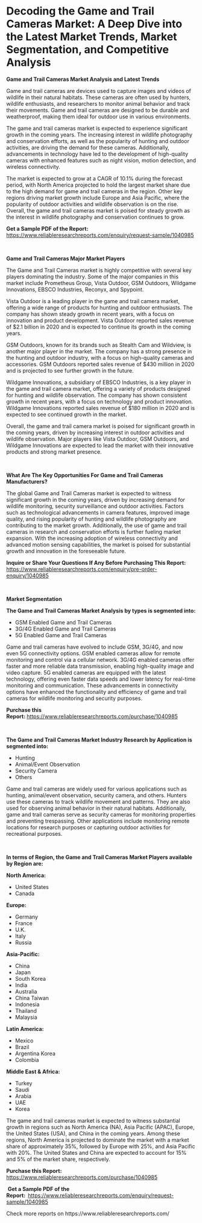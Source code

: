 <p><h1>Decoding the Game and Trail Cameras Market: A Deep Dive into the Latest Market Trends, Market Segmentation, and Competitive Analysis</h1></p><p><strong>Game and Trail Cameras Market Analysis and Latest Trends</strong></p>
<p><p>Game and trail cameras are devices used to capture images and videos of wildlife in their natural habitats. These cameras are often used by hunters, wildlife enthusiasts, and researchers to monitor animal behavior and track their movements. Game and trail cameras are designed to be durable and weatherproof, making them ideal for outdoor use in various environments.</p><p>The game and trail cameras market is expected to experience significant growth in the coming years. The increasing interest in wildlife photography and conservation efforts, as well as the popularity of hunting and outdoor activities, are driving the demand for these cameras. Additionally, advancements in technology have led to the development of high-quality cameras with enhanced features such as night vision, motion detection, and wireless connectivity.</p><p>The market is expected to grow at a CAGR of 10.1% during the forecast period, with North America projected to hold the largest market share due to the high demand for game and trail cameras in the region. Other key regions driving market growth include Europe and Asia Pacific, where the popularity of outdoor activities and wildlife observation is on the rise. Overall, the game and trail cameras market is poised for steady growth as the interest in wildlife photography and conservation continues to grow.</p></p>
<p><strong>Get a Sample PDF of the Report:&nbsp;</strong> <a href="https://www.reliableresearchreports.com/enquiry/request-sample/1040985">https://www.reliableresearchreports.com/enquiry/request-sample/1040985</a></p>
<p>&nbsp;</p>
<p><strong>Game and Trail Cameras Major Market Players</strong></p>
<p><p>The Game and Trail Cameras market is highly competitive with several key players dominating the industry. Some of the major companies in this market include Prometheus Group, Vista Outdoor, GSM Outdoors, Wildgame Innovations, EBSCO Industries, Reconyx, and Spypoint.</p><p>Vista Outdoor is a leading player in the game and trail camera market, offering a wide range of products for hunting and outdoor enthusiasts. The company has shown steady growth in recent years, with a focus on innovation and product development. Vista Outdoor reported sales revenue of $2.1 billion in 2020 and is expected to continue its growth in the coming years.</p><p>GSM Outdoors, known for its brands such as Stealth Cam and Wildview, is another major player in the market. The company has a strong presence in the hunting and outdoor industry, with a focus on high-quality cameras and accessories. GSM Outdoors reported sales revenue of $430 million in 2020 and is projected to see further growth in the future.</p><p>Wildgame Innovations, a subsidiary of EBSCO Industries, is a key player in the game and trail camera market, offering a variety of products designed for hunting and wildlife observation. The company has shown consistent growth in recent years, with a focus on technology and product innovation. Wildgame Innovations reported sales revenue of $180 million in 2020 and is expected to see continued growth in the market.</p><p>Overall, the game and trail camera market is poised for significant growth in the coming years, driven by increasing interest in outdoor activities and wildlife observation. Major players like Vista Outdoor, GSM Outdoors, and Wildgame Innovations are expected to lead the market with their innovative products and strong market presence.</p></p>
<p>&nbsp;</p>
<p><strong>What Are The Key Opportunities For Game and Trail Cameras Manufacturers?</strong></p>
<p><p>The global Game and Trail Cameras market is expected to witness significant growth in the coming years, driven by increasing demand for wildlife monitoring, security surveillance and outdoor activities. Factors such as technological advancements in camera features, improved image quality, and rising popularity of hunting and wildlife photography are contributing to the market growth. Additionally, the use of game and trail cameras in research and conservation efforts is further fueling market expansion. With the increasing adoption of wireless connectivity and advanced motion sensing capabilities, the market is poised for substantial growth and innovation in the foreseeable future.</p></p>
<p><strong>Inquire or Share Your Questions If Any Before Purchasing This Report:</strong> <a href="https://www.reliableresearchreports.com/enquiry/pre-order-enquiry/1040985">https://www.reliableresearchreports.com/enquiry/pre-order-enquiry/1040985</a></p>
<p>&nbsp;</p>
<p><strong>Market Segmentation</strong></p>
<p><strong>The Game and Trail Cameras Market Analysis by types is segmented into:</strong></p>
<p><ul><li>GSM Enabled Game and Trail Cameras</li><li>3G/4G Enabled Game and Trail Cameras</li><li>5G Enabled Game and Trail Cameras</li></ul></p>
<p><p>Game and trail cameras have evolved to include GSM, 3G/4G, and now even 5G connectivity options. GSM enabled cameras allow for remote monitoring and control via a cellular network. 3G/4G enabled cameras offer faster and more reliable data transmission, enabling high-quality image and video capture. 5G enabled cameras are equipped with the latest technology, offering even faster data speeds and lower latency for real-time monitoring and communication. These advancements in connectivity options have enhanced the functionality and efficiency of game and trail cameras for wildlife monitoring and security purposes.</p></p>
<p><strong>Purchase this Report:&nbsp;</strong><a href="https://www.reliableresearchreports.com/purchase/1040985">https://www.reliableresearchreports.com/purchase/1040985</a></p>
<p>&nbsp;</p>
<p><strong>The Game and Trail Cameras Market Industry Research by Application is segmented into:</strong></p>
<p><ul><li>Hunting</li><li>Animal/Event Observation</li><li>Security Camera</li><li>Others</li></ul></p>
<p><p>Game and trail cameras are widely used for various applications such as hunting, animal/event observation, security camera, and others. Hunters use these cameras to track wildlife movement and patterns. They are also used for observing animal behavior in their natural habitats. Additionally, game and trail cameras serve as security cameras for monitoring properties and preventing trespassing. Other applications include monitoring remote locations for research purposes or capturing outdoor activities for recreational purposes.</p></p>
<p>&nbsp;</p>
<p><strong>In terms of Region, the Game and Trail Cameras Market Players available by Region are:</strong></p>
<p>
    <p> <strong> North America: </strong>
        <ul>
            <li>United States</li>
            <li>Canada</li>
        </ul>
        </p> 
    <p> <strong> Europe: </strong>
        <ul>
            <li>Germany</li>
            <li>France</li>
            <li>U.K.</li>
            <li>Italy</li>
            <li>Russia</li>
        </ul>
        </p> 
    <p> <strong> Asia-Pacific: </strong>
        <ul>
            <li>China</li>
            <li>Japan</li>
            <li>South Korea</li>
            <li>India</li>
            <li>Australia</li>
            <li>China Taiwan</li>
            <li>Indonesia</li>
            <li>Thailand</li>
            <li>Malaysia</li>
        </ul>
        </p> 
    <p> <strong> Latin America: </strong>
        <ul>
            <li>Mexico</li>
            <li>Brazil</li>
            <li>Argentina Korea</li>
            <li>Colombia</li>
        </ul>
        </p> 
    <p> <strong> Middle East & Africa: </strong>
        <ul>
            <li>Turkey</li>
            <li>Saudi</li>
            <li>Arabia</li>
            <li>UAE</li>
            <li>Korea</li>
        </ul>
    </p>
    </p>
<p><p>The game and trail cameras market is expected to witness substantial growth in regions such as North America (NA), Asia Pacific (APAC), Europe, the United States (USA), and China in the coming years. Among these regions, North America is projected to dominate the market with a market share of approximately 35%, followed by Europe with 25%, and Asia Pacific with 20%. The United States and China are expected to account for 15% and 5% of the market share, respectively.</p></p>
<p><strong>Purchase this Report: </strong><a href="https://www.reliableresearchreports.com/purchase/1040985">https://www.reliableresearchreports.com/purchase/1040985</a></p>
<p>&nbsp;<strong>Get a Sample PDF of the Report:&nbsp;&nbsp;</strong><a href="https://www.reliableresearchreports.com/enquiry/request-sample/1040985">https://www.reliableresearchreports.com/enquiry/request-sample/1040985</a></p>
<p><strong></strong></p>
<p>Check more reports on https://www.reliableresearchreports.com/</p>